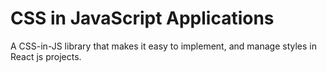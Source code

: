 # CSS in JavaScript Applications

A CSS-in-JS library that makes it easy to implement, and manage styles in React js projects.
